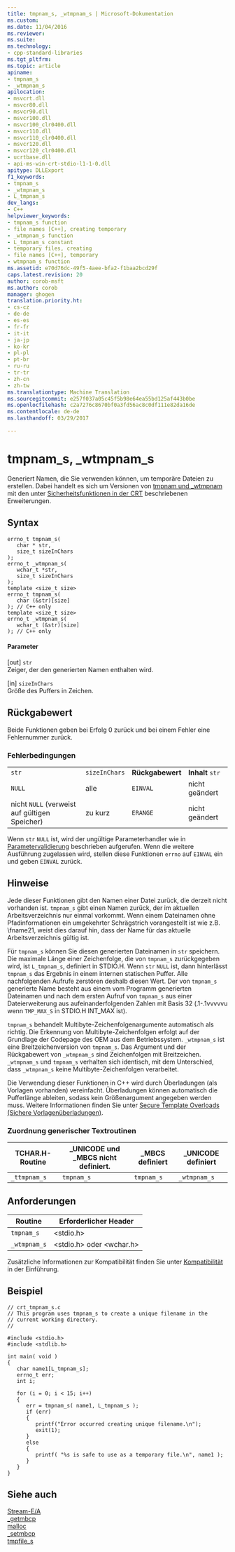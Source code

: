 ```yaml
---
title: tmpnam_s, _wtmpnam_s | Microsoft-Dokumentation
ms.custom: 
ms.date: 11/04/2016
ms.reviewer: 
ms.suite: 
ms.technology:
- cpp-standard-libraries
ms.tgt_pltfrm: 
ms.topic: article
apiname:
- tmpnam_s
- _wtmpnam_s
apilocation:
- msvcrt.dll
- msvcr80.dll
- msvcr90.dll
- msvcr100.dll
- msvcr100_clr0400.dll
- msvcr110.dll
- msvcr110_clr0400.dll
- msvcr120.dll
- msvcr120_clr0400.dll
- ucrtbase.dll
- api-ms-win-crt-stdio-l1-1-0.dll
apitype: DLLExport
f1_keywords:
- tmpnam_s
- _wtmpnam_s
- L_tmpnam_s
dev_langs:
- C++
helpviewer_keywords:
- tmpnam_s function
- file names [C++], creating temporary
- _wtmpnam_s function
- L_tmpnam_s constant
- temporary files, creating
- file names [C++], temporary
- wtmpnam_s function
ms.assetid: e70d76dc-49f5-4aee-bfa2-f1baa2bcd29f
caps.latest.revision: 20
author: corob-msft
ms.author: corob
manager: ghogen
translation.priority.ht:
- cs-cz
- de-de
- es-es
- fr-fr
- it-it
- ja-jp
- ko-kr
- pl-pl
- pt-br
- ru-ru
- tr-tr
- zh-cn
- zh-tw
ms.translationtype: Machine Translation
ms.sourcegitcommit: e257f037a05c45f5b98e64ea55bd125af443b0be
ms.openlocfilehash: c2a7276c8670bf0a3fd56ac8c0df111e82da16de
ms.contentlocale: de-de
ms.lasthandoff: 03/29/2017

---
```

# <a name="tmpnams-wtmpnams"></a>tmpnam_s, _wtmpnam_s
Generiert Namen, die Sie verwenden können, um temporäre Dateien zu erstellen. Dabei handelt es sich um Versionen von [tmpnam und _wtmpnam](../../c-runtime-library/reference/tempnam-wtempnam-tmpnam-wtmpnam.md) mit den unter [Sicherheitsfunktionen in der CRT](../../c-runtime-library/security-features-in-the-crt.md) beschriebenen Erweiterungen.  
  
## <a name="syntax"></a>Syntax  
  
```  
errno_t tmpnam_s(  
   char * str,  
   size_t sizeInChars   
);  
errno_t _wtmpnam_s(  
   wchar_t *str,  
   size_t sizeInChars   
);  
template <size_t size>  
errno_t tmpnam_s(  
   char (&str)[size]  
); // C++ only  
template <size_t size>  
errno_t _wtmpnam_s(  
   wchar_t (&str)[size]  
); // C++ only  
```  
  
#### <a name="parameters"></a>Parameter  
 [out] `str`  
 Zeiger, der den generierten Namen enthalten wird.  
  
 [in] `sizeInChars`  
 Größe des Puffers in Zeichen.  
  
## <a name="return-value"></a>Rückgabewert  
 Beide Funktionen geben bei Erfolg 0 zurück und bei einem Fehler eine Fehlernummer zurück.  
  
### <a name="error-conditions"></a>Fehlerbedingungen  
  
|||||  
|-|-|-|-|  
|`str`|`sizeInChars`|**Rückgabewert**|**Inhalt** `str`|  
|`NULL`|alle|`EINVAL`|nicht geändert|  
|nicht `NULL` (verweist auf gültigen Speicher)|zu kurz|`ERANGE`|nicht geändert|  
  
 Wenn `str` `NULL` ist, wird der ungültige Parameterhandler wie in [Parametervalidierung](../../c-runtime-library/parameter-validation.md) beschrieben aufgerufen. Wenn die weitere Ausführung zugelassen wird, stellen diese Funktionen `errno` auf `EINVAL` ein und geben `EINVAL` zurück.  
  
## <a name="remarks"></a>Hinweise  
 Jede dieser Funktionen gibt den Namen einer Datei zurück, die derzeit nicht vorhanden ist. `tmpnam_s` gibt einen Namen zurück, der im aktuellen Arbeitsverzeichnis nur einmal vorkommt. Wenn einem Dateinamen ohne Pfadinformationen ein umgekehrter Schrägstrich vorangestellt ist wie z.B. \fname21, weist dies darauf hin, dass der Name für das aktuelle Arbeitsverzeichnis gültig ist.  
  
 Für `tmpnam_s` können Sie diesen generierten Dateinamen in `str` speichern. Die maximale Länge einer Zeichenfolge, die von `tmpnam_s` zurückgegeben wird, ist `L_tmpnam_s`, definiert in STDIO.H. Wenn `str` `NULL` ist, dann hinterlässt `tmpnam_s` das Ergebnis in einem internen statischen Puffer. Alle nachfolgenden Aufrufe zerstören deshalb diesen Wert. Der von `tmpnam_s` generierte Name besteht aus einem vom Programm generierten Dateinamen und nach dem ersten Aufruf von `tmpnam_s` aus einer Dateierweiterung aus aufeinanderfolgenden Zahlen mit Basis 32 (.1-.1vvvvvu wenn `TMP_MAX_S` in STDIO.H INT_MAX ist).  
  
 `tmpnam_s` behandelt Multibyte-Zeichenfolgenargumente automatisch als richtig. Die Erkennung von Multibyte-Zeichenfolgen erfolgt auf der Grundlage der Codepage des OEM aus dem Betriebssystem. `_wtmpnam_s` ist eine Breitzeichenversion von `tmpnam_s`. Das Argument und der Rückgabewert von `_wtmpnam_s` sind Zeichenfolgen mit Breitzeichen. `_wtmpnam_s` und `tmpnam_s` verhalten sich identisch, mit dem Unterschied, dass `_wtmpnam_s` keine Multibyte-Zeichenfolgen verarbeitet.  
  
 Die Verwendung dieser Funktionen in C++ wird durch Überladungen (als Vorlagen vorhanden) vereinfacht. Überladungen können automatisch die Pufferlänge ableiten, sodass kein Größenargument angegeben werden muss. Weitere Informationen finden Sie unter [Secure Template Overloads (Sichere Vorlagenüberladungen)](../../c-runtime-library/secure-template-overloads.md).  
  
### <a name="generic-text-routine-mappings"></a>Zuordnung generischer Textroutinen  
  
|TCHAR.H-Routine|_UNICODE und _MBCS nicht definiert.|_MBCS definiert|_UNICODE definiert|  
|---------------------|------------------------------------|--------------------|-----------------------|  
|`_ttmpnam_s`|`tmpnam_s`|`tmpnam_s`|`_wtmpnam_s`|  
  
## <a name="requirements"></a>Anforderungen  
  
|Routine|Erforderlicher Header|  
|-------------|---------------------|  
|`tmpnam_s`|\<stdio.h>|  
|`_wtmpnam_s`|\<stdio.h> oder \<wchar.h>|  
  
 Zusätzliche Informationen zur Kompatibilität finden Sie unter [Kompatibilität](../../c-runtime-library/compatibility.md) in der Einführung.  
  
## <a name="example"></a>Beispiel  
  
```  
// crt_tmpnam_s.c  
// This program uses tmpnam_s to create a unique filename in the  
// current working directory.   
//  
  
#include <stdio.h>  
#include <stdlib.h>  
  
int main( void )  
{     
   char name1[L_tmpnam_s];  
   errno_t err;  
   int i;  
  
   for (i = 0; i < 15; i++)  
   {  
      err = tmpnam_s( name1, L_tmpnam_s );  
      if (err)  
      {  
         printf("Error occurred creating unique filename.\n");  
         exit(1);  
      }  
      else  
      {  
         printf( "%s is safe to use as a temporary file.\n", name1 );  
      }  
   }    
}  
```  
  
## <a name="see-also"></a>Siehe auch  
 [Stream-E/A](../../c-runtime-library/stream-i-o.md)   
 [_getmbcp](../../c-runtime-library/reference/getmbcp.md)   
 [malloc](../../c-runtime-library/reference/malloc.md)   
 [_setmbcp](../../c-runtime-library/reference/setmbcp.md)   
 [tmpfile_s](../../c-runtime-library/reference/tmpfile-s.md)
